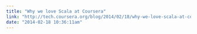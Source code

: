 ```yaml
---
title: "Why we love Scala at Coursera"
link: "http://tech.coursera.org/blog/2014/02/18/why-we-love-scala-at-coursera/"
date: "2014-02-18 10:36:11am"
---
```

